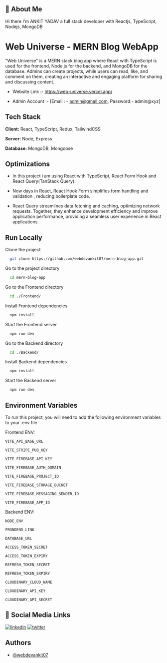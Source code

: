 
## 🚀 About Me
Hi there I'm ANKIT YADAV a full stack developer with Reactjs, TypeScript, Nodejs, MongoDB


# Web Universe - MERN Blog WebApp

"Web Universe" is a MERN stack blog app where React with TypeScript is used for the frontend, Node.js for the backend, and MongoDB for the database. Admins can create projects, while users can read, like, and comment on them, creating an interactive and engaging platform for sharing and discussing content.

- Website Link :- https://web-universe.vercel.app/

- Admin Account :- [Email : - admin@gmail.com, Password:- admin@xyz] 

## Tech Stack

**Client:** React, TypeScript, Redux, TailwindCSS

**Server:** Node, Express

**Database:** MongoDB, Mongoose



## Optimizations


- In this project i am using React with TypeScript, React Form Hook and React Query(TanStack Query). 

- Now days in React, React Hook Form simplifies form handling and validation , reducing boilerplate code. 

 - React Query streamlines data fetching and caching, optimizing network requests. Together, they enhance development efficiency and improve application performance, providing a seamless user experience in React applications.


## Run Locally

Clone the project

```bash
  git clone https://github.com/webdevankit07/mern-blog-app.git
```

Go to the project directory

```bash
  cd mern-blog-app
```

Go to the Frontend directory

```bash
  cd ./Frontend/
```

Install Frontend dependencies

```bash
  npm install
```

Start the Frontend server

```bash
  npm run dev
```

Go to the Backend directory

```bash
  cd ./Backend/
```

Install Backend dependencies

```bash
  npm install
```

Start the Backend server

```bash
  npm run dev
```

## Environment Variables

To run this project, you will need to add the following environment variables to your .env file

Frontend ENV:

`VITE_API_BASE_URL`

`VITE_STRIPE_PUB_KEY`

`VITE_FIREBASE_API_KEY`

`VITE_FIREBASE_AUTH_DOMAIN`

`VITE_FIREBASE_PROJECT_ID`

`VITE_FIREBASE_STORAGE_BUCKET`

`VITE_FIREBASE_MESSAGING_SENDER_ID`

`VITE_FIREBASE_APP_ID`

Backend ENV:

`NODE_ENV`

`FRONDEND_LINK`

`DATABASE_URL `

`ACCESS_TOKEN_SECRET`

`ACCESS_TOKEN_EXPIRY`

`REFRESH_TOKEN_SECRET`

`REFRESH_TOKEN_EXPIRY`

`CLOUDINARY_CLOUD_NAME` 

`CLOUDINARY_API_KEY` 

`CLOUDINARY_API_SECRET` 



## 🔗 Social Media Links
[![linkedin](https://img.shields.io/badge/linkedin-0A66C2?style=for-the-badge&logo=linkedin&logoColor=white)](https://www.linkedin.com/in/webdevankit/)
[![twitter](https://img.shields.io/badge/twitter-1DA1F2?style=for-the-badge&logo=twitter&logoColor=white)](https://twitter.com/webdev_ankit)


## Authors

- [@webdevankit07](https://www.github.com/webdevankit07)

